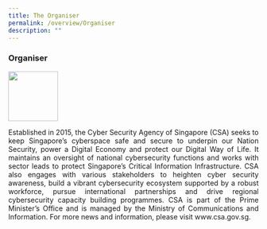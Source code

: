 ```yaml
---
title: The Organiser
permalink: /overview/Organiser
description: ""
---
```

###  Organiser

<img src="https://d33wubrfki0l68.cloudfront.net/f9940c1c644fe5130f855dcad23d2b844d0442f9/66365/images/csa-logo.jpeg" width="100px" height="100px" >

<p style="text-align:justify">Established in 2015, the Cyber Security Agency of Singapore (CSA) seeks to keep Singapore’s cyberspace safe and secure to underpin our Nation Security, power a Digital Economy and protect our Digital Way of Life. It maintains an oversight of national cybersecurity functions and works with sector leads to protect Singapore’s Critical Information Infrastructure. CSA also engages with various stakeholders to heighten cyber security awareness, build a vibrant cybersecurity ecosystem supported by a robust workforce, pursue international partnerships and drive regional cybersecurity capacity building programmes. CSA is part of the Prime Minister’s Office and is managed by the Ministry of Communications and Information. For more news and information, please visit www.csa.gov.sg. </p>